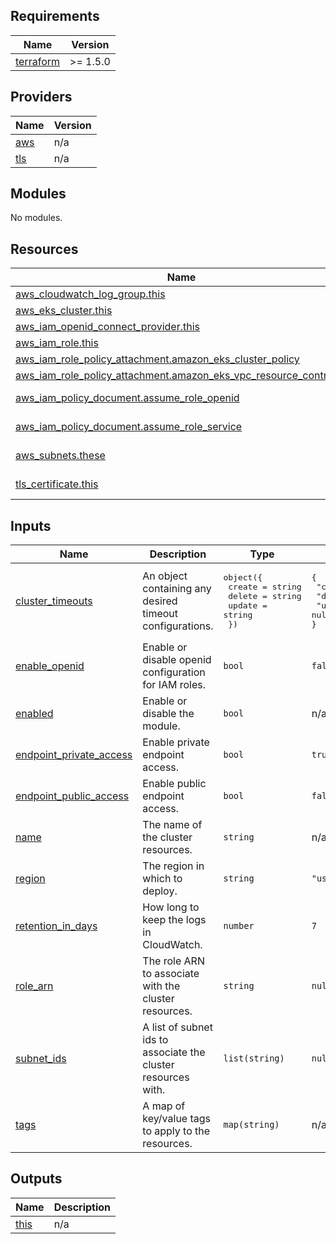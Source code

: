 <!-- BEGIN_TF_DOCS -->
## Requirements

| Name | Version |
|------|---------|
| <a name="requirement_terraform"></a> [terraform](#requirement\_terraform) | >= 1.5.0 |

## Providers

| Name | Version |
|------|---------|
| <a name="provider_aws"></a> [aws](#provider\_aws) | n/a |
| <a name="provider_tls"></a> [tls](#provider\_tls) | n/a |

## Modules

No modules.

## Resources

| Name | Type |
|------|------|
| [aws_cloudwatch_log_group.this](https://registry.terraform.io/providers/hashicorp/aws/latest/docs/resources/cloudwatch_log_group) | resource |
| [aws_eks_cluster.this](https://registry.terraform.io/providers/hashicorp/aws/latest/docs/resources/eks_cluster) | resource |
| [aws_iam_openid_connect_provider.this](https://registry.terraform.io/providers/hashicorp/aws/latest/docs/resources/iam_openid_connect_provider) | resource |
| [aws_iam_role.this](https://registry.terraform.io/providers/hashicorp/aws/latest/docs/resources/iam_role) | resource |
| [aws_iam_role_policy_attachment.amazon_eks_cluster_policy](https://registry.terraform.io/providers/hashicorp/aws/latest/docs/resources/iam_role_policy_attachment) | resource |
| [aws_iam_role_policy_attachment.amazon_eks_vpc_resource_controller](https://registry.terraform.io/providers/hashicorp/aws/latest/docs/resources/iam_role_policy_attachment) | resource |
| [aws_iam_policy_document.assume_role_openid](https://registry.terraform.io/providers/hashicorp/aws/latest/docs/data-sources/iam_policy_document) | data source |
| [aws_iam_policy_document.assume_role_service](https://registry.terraform.io/providers/hashicorp/aws/latest/docs/data-sources/iam_policy_document) | data source |
| [aws_subnets.these](https://registry.terraform.io/providers/hashicorp/aws/latest/docs/data-sources/subnets) | data source |
| [tls_certificate.this](https://registry.terraform.io/providers/hashicorp/tls/latest/docs/data-sources/certificate) | data source |

## Inputs

| Name | Description | Type | Default | Required |
|------|-------------|------|---------|:--------:|
| <a name="input_cluster_timeouts"></a> [cluster\_timeouts](#input\_cluster\_timeouts) | An object containing any desired timeout configurations. | <pre>object({<br>    create = string<br>    delete = string<br>    update = string <br>  })</pre> | <pre>{<br>  "create": null,<br>  "delete": null,<br>  "update": null<br>}</pre> | no |
| <a name="input_enable_openid"></a> [enable\_openid](#input\_enable\_openid) | Enable or disable openid configuration for IAM roles. | `bool` | `false` | no |
| <a name="input_enabled"></a> [enabled](#input\_enabled) | Enable or disable the module. | `bool` | n/a | yes |
| <a name="input_endpoint_private_access"></a> [endpoint\_private\_access](#input\_endpoint\_private\_access) | Enable private endpoint access. | `bool` | `true` | no |
| <a name="input_endpoint_public_access"></a> [endpoint\_public\_access](#input\_endpoint\_public\_access) | Enable public endpoint access. | `bool` | `false` | no |
| <a name="input_name"></a> [name](#input\_name) | The name of the cluster resources. | `string` | n/a | yes |
| <a name="input_region"></a> [region](#input\_region) | The region in which to deploy. | `string` | `"us-east-1"` | no |
| <a name="input_retention_in_days"></a> [retention\_in\_days](#input\_retention\_in\_days) | How long to keep the logs in CloudWatch. | `number` | `7` | no |
| <a name="input_role_arn"></a> [role\_arn](#input\_role\_arn) | The role ARN to associate with the cluster resources. | `string` | `null` | no |
| <a name="input_subnet_ids"></a> [subnet\_ids](#input\_subnet\_ids) | A list of subnet ids to associate the cluster resources with. | `list(string)` | `null` | no |
| <a name="input_tags"></a> [tags](#input\_tags) | A map of key/value tags to apply to the resources. | `map(string)` | n/a | yes |

## Outputs

| Name | Description |
|------|-------------|
| <a name="output_this"></a> [this](#output\_this) | n/a |
<!-- END_TF_DOCS -->